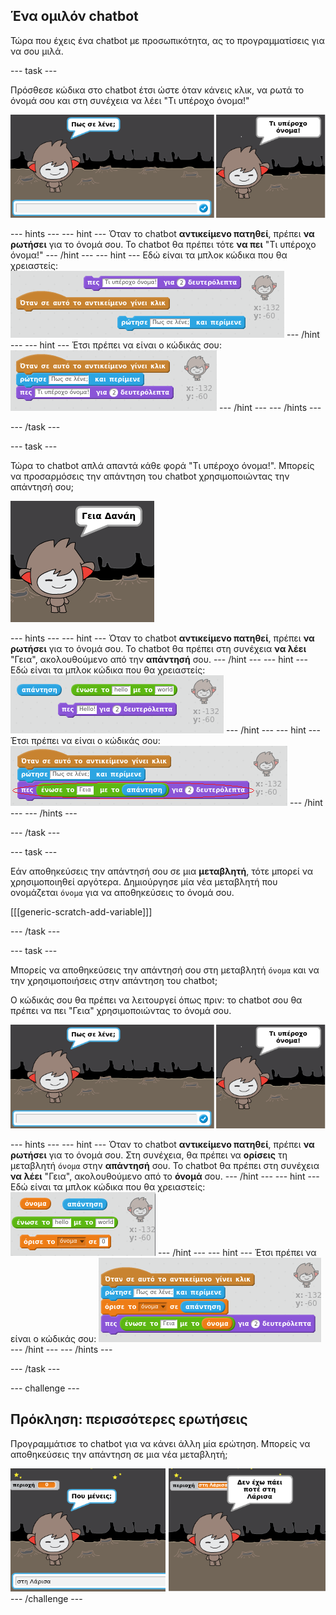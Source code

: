 ## Ένα ομιλόν chatbot

Τώρα που έχεις ένα chatbot με προσωπικότητα, ας το προγραμματίσεις για να σου μιλά.

--- task ---

Πρόσθεσε κώδικα στο chatbot έτσι ώστε όταν κάνεις κλικ, να ρωτά το όνομά σου και στη συνέχεια να λέει "Τι υπέροχο όνομα!"

![Δοκιμάζοντας μία απάντηση του ChatBot](images/chatbot-ask-test.png)

--- hints --- --- hint --- Όταν το chatbot **αντικείμενο πατηθεί**, πρέπει **να ρωτήσει** για το όνομά σου. Το chatbot θα πρέπει τότε **να πει** "Τι υπέροχο όνομα!" --- /hint --- --- hint --- Εδώ είναι τα μπλοκ κώδικα που θα χρειαστείς: ![Blocks for a ChatBot reply](images/chatbot-ask-blocks.png) --- /hint --- --- hint --- Έτσι πρέπει να είναι ο κώδικάς σου: ![Code for a ChatBot reply](images/chatbot-ask-code.png) --- /hint --- --- /hints ---

--- /task ---

--- task ---

Τώρα το chatbot απλά απαντά κάθε φορά "Τι υπέροχο όνομα!". Μπορείς να προσαρμόσεις την απάντηση του chatbot χρησιμοποιώντας την απάντησή σου;

![Δοκιμάζοντας μια προσωπική απάντηση](images/chatbot-answer-test.png)

--- hints --- --- hint --- Όταν το chatbot **αντικείμενο πατηθεί**, πρέπει **να ρωτήσει** για το όνομά σου. Το chatbot θα πρέπει στη συνέχεια **να λέει** "Γεια", ακολουθούμενο από την **απάντησή** σου. --- /hint --- --- hint --- Εδώ είναι τα μπλοκ κώδικα που θα χρειαστείς: ![Blocks for a personalised reply](images/chatbot-answer-blocks.png) --- /hint --- --- hint --- Έτσι πρέπει να είναι ο κώδικάς σου: ![Code for a personalised reply](images/chatbot-answer-code.png) --- /hint --- --- /hints ---

--- /task ---

--- task ---

Εάν αποθηκεύσεις την απάντησή σου σε μια **μεταβλητή**, τότε μπορεί να χρησιμοποιηθεί αργότερα. Δημιούργησε μία νέα μεταβλητή που ονομάζεται `όνομα` για να αποθηκεύσεις το όνομά σου.

[[[generic-scratch-add-variable]]]

--- /task ---

--- task ---

Μπορείς να αποθηκεύσεις την απάντησή σου στη μεταβλητή `όνομα` και να την χρησιμοποιήσεις στην απάντηση του chatbot;

Ο κώδικάς σου θα πρέπει να λειτουργεί όπως πριν: το chatbot σου θα πρέπει να πει "Γεια" χρησιμοποιώντας το όνομά σου.

![Δοκιμάζοντας μία μεταβλητή 'όνομα'](images/chatbot-ask-test.png)

--- hints --- --- hint --- Όταν το chatbot **αντικείμενο πατηθεί**, πρέπει **να ρωτήσει** για το όνομά σου. Στη συνέχεια, θα πρέπει να **ορίσεις** τη μεταβλητή `όνομα` στην **απάντησή** σου. Το chatbot θα πρέπει στη συνέχεια **να λέει** "Γεια", ακολουθούμενο από το **όνομά** σου. --- /hint --- --- hint --- Εδώ είναι τα μπλοκ κώδικα που θα χρειαστείς: ![Blocks for a 'name' variable](images/chatbot-variable-blocks.png) --- /hint --- --- hint --- Έτσι πρέπει να είναι ο κώδικάς σου: ![Code for a 'name' variable](images/chatbot-variable-code.png) --- /hint --- --- /hints ---

--- /task ---

--- challenge ---

## Πρόκληση: περισσότερες ερωτήσεις

Προγραμμάτισε το chatbot για να κάνει άλλη μία ερώτηση. Μπορείς να αποθηκεύσεις την απάντηση σε μια νέα μεταβλητή;

![Περισσότερες ερωτήσεις](images/chatbot-question.png) --- /challenge ---
